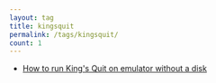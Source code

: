 ```yaml
---
layout: tag
title: kingsquit
permalink: /tags/kingsquit/
count: 1
---
```


- [How to run King's Quit on emulator without a disk](https://joelsgp.github.io/2021/12/21/kings-quit.html)
